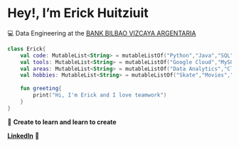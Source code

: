 # Hey!, I’m Erick Huitziuit

💻 Data Engineering at the
[BANK BILBAO VIZCAYA ARGENTARIA](https://www.bbva.com/es/mx/)

```kotlin
class Erick{
	val code: MutableList<String> = mutableListOf("Python","Java","SQL","R","Kotlin")
	val tools: MutableList<String> = mutableListOf("Google Cloud","MySQL","Android","Unity")
	val areas: MutableList<String> = mutableListOf("Data Analytics","Cloud","Internet of Things")
	val hobbies: MutableList<String> = mutableListOf("Skate","Movies","COSMOS","Raspberry","Arduino")
	
	fun greeting{
		print("Hi, I'm Erick and I love teamwork")
	}
}
```



📇 **Create to learn and learn to create**



**[LinkedIn](https://www.linkedin.com/in/erick-huitziuit-morales-garcia/)** 👋
